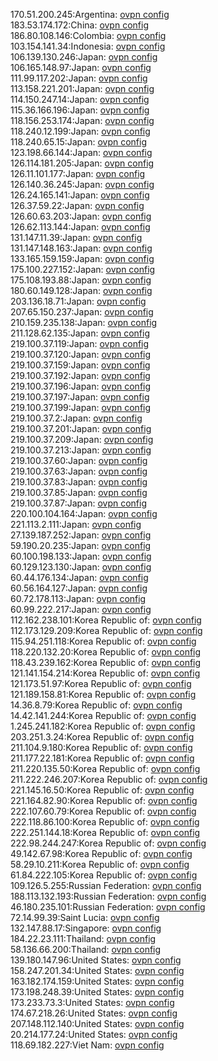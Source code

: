 170.51.200.245:Argentina: [ovpn config](vpn/170_51_200_245.ovpn)  
183.53.174.172:China: [ovpn config](vpn/183_53_174_172.ovpn)  
186.80.108.146:Colombia: [ovpn config](vpn/186_80_108_146.ovpn)  
103.154.141.34:Indonesia: [ovpn config](vpn/103_154_141_34.ovpn)  
106.139.130.246:Japan: [ovpn config](vpn/106_139_130_246.ovpn)  
106.165.148.97:Japan: [ovpn config](vpn/106_165_148_97.ovpn)  
111.99.117.202:Japan: [ovpn config](vpn/111_99_117_202.ovpn)  
113.158.221.201:Japan: [ovpn config](vpn/113_158_221_201.ovpn)  
114.150.247.14:Japan: [ovpn config](vpn/114_150_247_14.ovpn)  
115.36.166.196:Japan: [ovpn config](vpn/115_36_166_196.ovpn)  
118.156.253.174:Japan: [ovpn config](vpn/118_156_253_174.ovpn)  
118.240.12.199:Japan: [ovpn config](vpn/118_240_12_199.ovpn)  
118.240.65.15:Japan: [ovpn config](vpn/118_240_65_15.ovpn)  
123.198.66.144:Japan: [ovpn config](vpn/123_198_66_144.ovpn)  
126.114.181.205:Japan: [ovpn config](vpn/126_114_181_205.ovpn)  
126.11.101.177:Japan: [ovpn config](vpn/126_11_101_177.ovpn)  
126.140.36.245:Japan: [ovpn config](vpn/126_140_36_245.ovpn)  
126.24.165.141:Japan: [ovpn config](vpn/126_24_165_141.ovpn)  
126.37.59.22:Japan: [ovpn config](vpn/126_37_59_22.ovpn)  
126.60.63.203:Japan: [ovpn config](vpn/126_60_63_203.ovpn)  
126.62.113.144:Japan: [ovpn config](vpn/126_62_113_144.ovpn)  
131.147.11.39:Japan: [ovpn config](vpn/131_147_11_39.ovpn)  
131.147.148.163:Japan: [ovpn config](vpn/131_147_148_163.ovpn)  
133.165.159.159:Japan: [ovpn config](vpn/133_165_159_159.ovpn)  
175.100.227.152:Japan: [ovpn config](vpn/175_100_227_152.ovpn)  
175.108.193.88:Japan: [ovpn config](vpn/175_108_193_88.ovpn)  
180.60.149.128:Japan: [ovpn config](vpn/180_60_149_128.ovpn)  
203.136.18.71:Japan: [ovpn config](vpn/203_136_18_71.ovpn)  
207.65.150.237:Japan: [ovpn config](vpn/207_65_150_237.ovpn)  
210.159.235.138:Japan: [ovpn config](vpn/210_159_235_138.ovpn)  
211.128.62.135:Japan: [ovpn config](vpn/211_128_62_135.ovpn)  
219.100.37.119:Japan: [ovpn config](vpn/219_100_37_119.ovpn)  
219.100.37.120:Japan: [ovpn config](vpn/219_100_37_120.ovpn)  
219.100.37.159:Japan: [ovpn config](vpn/219_100_37_159.ovpn)  
219.100.37.192:Japan: [ovpn config](vpn/219_100_37_192.ovpn)  
219.100.37.196:Japan: [ovpn config](vpn/219_100_37_196.ovpn)  
219.100.37.197:Japan: [ovpn config](vpn/219_100_37_197.ovpn)  
219.100.37.199:Japan: [ovpn config](vpn/219_100_37_199.ovpn)  
219.100.37.2:Japan: [ovpn config](vpn/219_100_37_2.ovpn)  
219.100.37.201:Japan: [ovpn config](vpn/219_100_37_201.ovpn)  
219.100.37.209:Japan: [ovpn config](vpn/219_100_37_209.ovpn)  
219.100.37.213:Japan: [ovpn config](vpn/219_100_37_213.ovpn)  
219.100.37.60:Japan: [ovpn config](vpn/219_100_37_60.ovpn)  
219.100.37.63:Japan: [ovpn config](vpn/219_100_37_63.ovpn)  
219.100.37.83:Japan: [ovpn config](vpn/219_100_37_83.ovpn)  
219.100.37.85:Japan: [ovpn config](vpn/219_100_37_85.ovpn)  
219.100.37.87:Japan: [ovpn config](vpn/219_100_37_87.ovpn)  
220.100.104.164:Japan: [ovpn config](vpn/220_100_104_164.ovpn)  
221.113.2.111:Japan: [ovpn config](vpn/221_113_2_111.ovpn)  
27.139.187.252:Japan: [ovpn config](vpn/27_139_187_252.ovpn)  
59.190.20.235:Japan: [ovpn config](vpn/59_190_20_235.ovpn)  
60.100.198.133:Japan: [ovpn config](vpn/60_100_198_133.ovpn)  
60.129.123.130:Japan: [ovpn config](vpn/60_129_123_130.ovpn)  
60.44.176.134:Japan: [ovpn config](vpn/60_44_176_134.ovpn)  
60.56.164.127:Japan: [ovpn config](vpn/60_56_164_127.ovpn)  
60.72.178.113:Japan: [ovpn config](vpn/60_72_178_113.ovpn)  
60.99.222.217:Japan: [ovpn config](vpn/60_99_222_217.ovpn)  
112.162.238.101:Korea Republic of: [ovpn config](vpn/112_162_238_101.ovpn)  
112.173.129.209:Korea Republic of: [ovpn config](vpn/112_173_129_209.ovpn)  
115.94.251.118:Korea Republic of: [ovpn config](vpn/115_94_251_118.ovpn)  
118.220.132.20:Korea Republic of: [ovpn config](vpn/118_220_132_20.ovpn)  
118.43.239.162:Korea Republic of: [ovpn config](vpn/118_43_239_162.ovpn)  
121.141.154.214:Korea Republic of: [ovpn config](vpn/121_141_154_214.ovpn)  
121.173.51.97:Korea Republic of: [ovpn config](vpn/121_173_51_97.ovpn)  
121.189.158.81:Korea Republic of: [ovpn config](vpn/121_189_158_81.ovpn)  
14.36.8.79:Korea Republic of: [ovpn config](vpn/14_36_8_79.ovpn)  
14.42.141.244:Korea Republic of: [ovpn config](vpn/14_42_141_244.ovpn)  
1.245.241.182:Korea Republic of: [ovpn config](vpn/1_245_241_182.ovpn)  
203.251.3.24:Korea Republic of: [ovpn config](vpn/203_251_3_24.ovpn)  
211.104.9.180:Korea Republic of: [ovpn config](vpn/211_104_9_180.ovpn)  
211.177.22.181:Korea Republic of: [ovpn config](vpn/211_177_22_181.ovpn)  
211.220.135.50:Korea Republic of: [ovpn config](vpn/211_220_135_50.ovpn)  
211.222.246.207:Korea Republic of: [ovpn config](vpn/211_222_246_207.ovpn)  
221.145.16.50:Korea Republic of: [ovpn config](vpn/221_145_16_50.ovpn)  
221.164.82.90:Korea Republic of: [ovpn config](vpn/221_164_82_90.ovpn)  
222.107.60.79:Korea Republic of: [ovpn config](vpn/222_107_60_79.ovpn)  
222.118.86.100:Korea Republic of: [ovpn config](vpn/222_118_86_100.ovpn)  
222.251.144.18:Korea Republic of: [ovpn config](vpn/222_251_144_18.ovpn)  
222.98.244.247:Korea Republic of: [ovpn config](vpn/222_98_244_247.ovpn)  
49.142.67.98:Korea Republic of: [ovpn config](vpn/49_142_67_98.ovpn)  
58.29.10.211:Korea Republic of: [ovpn config](vpn/58_29_10_211.ovpn)  
61.84.222.105:Korea Republic of: [ovpn config](vpn/61_84_222_105.ovpn)  
109.126.5.255:Russian Federation: [ovpn config](vpn/109_126_5_255.ovpn)  
188.113.132.193:Russian Federation: [ovpn config](vpn/188_113_132_193.ovpn)  
46.180.235.101:Russian Federation: [ovpn config](vpn/46_180_235_101.ovpn)  
72.14.99.39:Saint Lucia: [ovpn config](vpn/72_14_99_39.ovpn)  
132.147.88.17:Singapore: [ovpn config](vpn/132_147_88_17.ovpn)  
184.22.23.111:Thailand: [ovpn config](vpn/184_22_23_111.ovpn)  
58.136.66.200:Thailand: [ovpn config](vpn/58_136_66_200.ovpn)  
139.180.147.96:United States: [ovpn config](vpn/139_180_147_96.ovpn)  
158.247.201.34:United States: [ovpn config](vpn/158_247_201_34.ovpn)  
163.182.174.159:United States: [ovpn config](vpn/163_182_174_159.ovpn)  
173.198.248.39:United States: [ovpn config](vpn/173_198_248_39.ovpn)  
173.233.73.3:United States: [ovpn config](vpn/173_233_73_3.ovpn)  
174.67.218.26:United States: [ovpn config](vpn/174_67_218_26.ovpn)  
207.148.112.140:United States: [ovpn config](vpn/207_148_112_140.ovpn)  
20.214.177.24:United States: [ovpn config](vpn/20_214_177_24.ovpn)  
118.69.182.227:Viet Nam: [ovpn config](vpn/118_69_182_227.ovpn)  
